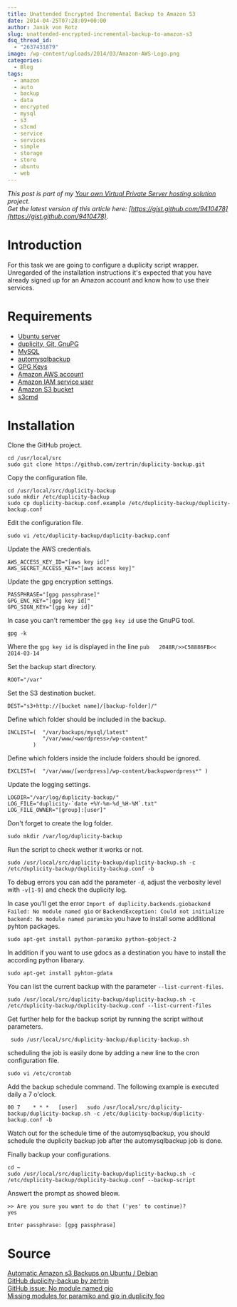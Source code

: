 ```yaml
---
title: Unattended Encrypted Incremental Backup to Amazon S3
date: 2014-04-25T07:28:09+00:00
author: Janik von Rotz
slug: unattended-encrypted-incremental-backup-to-amazon-s3
dsq_thread_id:
  - "2637431879"
image: /wp-content/uploads/2014/03/Amazon-AWS-Logo.png
categories:
  - Blog
tags:
  - amazon
  - auto
  - backup
  - data
  - encrypted
  - mysql
  - s3
  - s3cmd
  - service
  - services
  - simple
  - storage
  - store
  - ubuntu
  - web
---
```

*This post is part of my [Your own Virtual Private Server hosting solution](https://janikvonrotz.ch/your-own-virtual-private-server-hosting-solution/) project.*  
*Get the latest version of this article here: [https://gist.github.com/9410478](https://gist.github.com/9410478).*  

# Introduction

For this task we are going to configure a duplicity script wrapper.
Unregarded of the installation instructions it's expected that you have already signed up for an Amazon account and know how to use their services.
<!--more-->
# Requirements

* [Ubuntu server](https://janikvonrotz.ch/2014/03/13/deploy-ubuntu-server/)
* [duplicity, Git, GnuPG](https://janikvonrotz.ch/2014/03/25/install-ubuntu-packages/)
* [MySQL](https://janikvonrotz.ch/2014/04/07/install-mysql/)
* [automysqlbackup](https://janikvonrotz.ch/2014/04/08/install-automysqlbackup/)
* [GPG Keys](https://janikvonrotz.ch/2014/04/09/create-gpg-keys/)
* [Amazon AWS account](http://aws.amazon.com/)
* [Amazon IAM service user](https://console.aws.amazon.com/iam)
* [Amazon S3 bucket](https://console.aws.amazon.com/s3)
* [s3cmd](https://janikvonrotz.ch/2014/04/10/install-s3cmd/)

# Installation

Clone the GitHub project.

    cd /usr/local/src
    sudo git clone https://github.com/zertrin/duplicity-backup.git

Copy the configuration file.

    cd /usr/local/src/duplicity-backup
    sudo mkdir /etc/duplicity-backup
    sudo cp duplicity-backup.conf.example /etc/duplicity-backup/duplicity-backup.conf

Edit the configuration file.

    sudo vi /etc/duplicity-backup/duplicity-backup.conf
    
Update the AWS credentials.

    AWS_ACCESS_KEY_ID="[aws key id]"
    AWS_SECRET_ACCESS_KEY="[aws access key]"
    
Update the gpg encryption settings.

    PASSPHRASE="[gpg passphrase]"
    GPG_ENC_KEY="[gpg key id]"
    GPG_SIGN_KEY="[gpg key id]"

In case you can't remember the `gpg key id` use the GnuPG tool.

    gpg -k
    
Where the `gpg key id` is displayed in the line `pub   2048R/>>C58886FB<< 2014-03-14`

Set the backup start directory.

    ROOT="/var"
    
Set the S3 destination bucket.

    DEST="s3+http://[bucket name]/[backup-folder]/"

Define which folder should be included in the backup.
```
INCLIST=(  "/var/backups/mysql/latest" 
           "/var/www/<wordpress>/wp-content" 
        )
```
Define which folders inside the include folders should be ignored.

    EXCLIST=(  "/var/www/[wordpress]/wp-content/backupwordpress*" )

Update the logging settings.
```
LOGDIR="/var/log/duplicity-backup/"
LOG_FILE="duplicity-`date +%Y-%m-%d_%H-%M`.txt"
LOG_FILE_OWNER="[group]:[user]"
```
Don't forget to create the log folder.

    sudo mkdir /var/log/duplicity-backup

Run the script to check wether it works or not.

    sudo /usr/local/src/duplicity-backup/duplicity-backup.sh -c /etc/duplicity-backup/duplicity-backup.conf -b

To debug errors you can add the parameter `-d`, adjust the verbosity level with `-v[1-9]` and check the duplicity log.

In case you'll get the error `Import of duplicity.backends.giobackend Failed: No module named gio` or `BackendException: Could not initialize backend: No module named paramiko` you have to install some additional pyhton packages.

    sudo apt-get install python-paramiko python-gobject-2

In addition if you want to use gdocs as a destination you have to install the according python libarary.

    sudo apt-get install pyhton-gdata

You can list the current backup with the parameter `--list-current-files`.

    sudo /usr/local/src/duplicity-backup/duplicity-backup.sh -c /etc/duplicity-backup/duplicity-backup.conf --list-current-files
    
Get further help for the backup script by running the script without parameters.

     sudo /usr/local/src/duplicity-backup/duplicity-backup.sh

scheduling the job is easily done by adding a new line to the cron configuration file.

    sudo vi /etc/crontab
    
Add the backup schedule command. The following example is executed daily a 7 o'clock.

    00 7    * * *   [user]   sudo /usr/local/src/duplicity-backup/duplicity-backup.sh -c /etc/duplicity-backup/duplicity-backup.conf -b

Watch out for the schedule time of the automysqlbackup, you should schedule the duplicity backup job after the automysqlbackup job is done.

Finally backup your configurations.

    cd ~
    sudo /usr/local/src/duplicity-backup/duplicity-backup.sh -c /etc/duplicity-backup/duplicity-backup.conf --backup-script
    
Answert the prompt as showed bleow.

    >> Are you sure you want to do that ('yes' to continue)?
    yes
    
    Enter passphrase: [gpg passphrase]


# Source

[Automatic Amazon s3 Backups on Ubuntu / Debian](http://www.problogdesign.com/how-to/automatic-amazon-s3-backups-on-ubuntu-debian/)  
[GitHub duplicity-backup by zertrin](https://github.com/zertrin/duplicity-backup)  
[GitHub issue: No module named gio](https://github.com/zertrin/duplicity-backup/issues/63)  
[Missing modules for paramiko and gio in duplicity foo](http://www.rfc3092.net/2013/09/missing-modules-for-paramiko-and-gio-in-duplicity-foo/)  